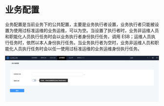 # 业务配置 

业务配置是当前业务下的公共配置，主要是业务执行者设置，业务执行者只能被设置为使用过标准运维的业务运维，可以为空。当设置了执行者时，业务非运维人员和职能化人员执行任务时会以业务执行者身份执行任务，调用 ESB；运维人员执行任务时，依然以本人身份执行任务。当业务执行者为空时，业务非运维人员和职能化人员执行任务时会以任一使用过标准运维的业务运维身份执行任务。

![-w2020](../assets/业务配置.png)
